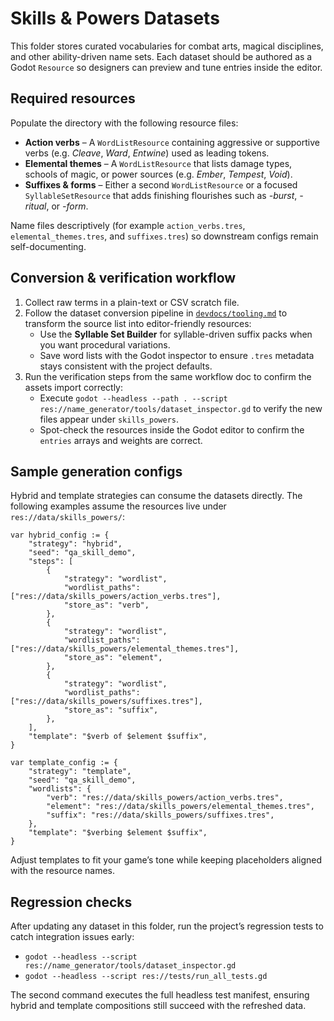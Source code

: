 # Skills & Powers Datasets

This folder stores curated vocabularies for combat arts, magical disciplines, and other ability-driven name sets. Each dataset should be authored as a Godot `Resource` so designers can preview and tune entries inside the editor.

## Required resources

Populate the directory with the following resource files:

- **Action verbs** – A `WordListResource` containing aggressive or supportive verbs (e.g. *Cleave*, *Ward*, *Entwine*) used as leading tokens.
- **Elemental themes** – A `WordListResource` that lists damage types, schools of magic, or power sources (e.g. *Ember*, *Tempest*, *Void*).
- **Suffixes & forms** – Either a second `WordListResource` or a focused `SyllableSetResource` that adds finishing flourishes such as *-burst*, *-ritual*, or *-form*.

Name files descriptively (for example `action_verbs.tres`, `elemental_themes.tres`, and `suffixes.tres`) so downstream configs remain self-documenting.

## Conversion & verification workflow

1. Collect raw terms in a plain-text or CSV scratch file.
2. Follow the dataset conversion pipeline in [`devdocs/tooling.md`](../../devdocs/tooling.md) to transform the source list into editor-friendly resources:
   - Use the **Syllable Set Builder** for syllable-driven suffix packs when you want procedural variations.
   - Save word lists with the Godot inspector to ensure `.tres` metadata stays consistent with the project defaults.
3. Run the verification steps from the same workflow doc to confirm the assets import correctly:
   - Execute `godot --headless --path . --script res://name_generator/tools/dataset_inspector.gd` to verify the new files appear under `skills_powers`.
   - Spot-check the resources inside the Godot editor to confirm the `entries` arrays and weights are correct.

## Sample generation configs

Hybrid and template strategies can consume the datasets directly. The following examples assume the resources live under `res://data/skills_powers/`:

```gdscript
var hybrid_config := {
    "strategy": "hybrid",
    "seed": "qa_skill_demo",
    "steps": [
        {
            "strategy": "wordlist",
            "wordlist_paths": ["res://data/skills_powers/action_verbs.tres"],
            "store_as": "verb",
        },
        {
            "strategy": "wordlist",
            "wordlist_paths": ["res://data/skills_powers/elemental_themes.tres"],
            "store_as": "element",
        },
        {
            "strategy": "wordlist",
            "wordlist_paths": ["res://data/skills_powers/suffixes.tres"],
            "store_as": "suffix",
        },
    ],
    "template": "$verb of $element $suffix",
}
```

```gdscript
var template_config := {
    "strategy": "template",
    "seed": "qa_skill_demo",
    "wordlists": {
        "verb": "res://data/skills_powers/action_verbs.tres",
        "element": "res://data/skills_powers/elemental_themes.tres",
        "suffix": "res://data/skills_powers/suffixes.tres",
    },
    "template": "$verbing $element $suffix",
}
```

Adjust templates to fit your game’s tone while keeping placeholders aligned with the resource names.

## Regression checks

After updating any dataset in this folder, run the project’s regression tests to catch integration issues early:

- `godot --headless --script res://name_generator/tools/dataset_inspector.gd`
- `godot --headless --script res://tests/run_all_tests.gd`

The second command executes the full headless test manifest, ensuring hybrid and template compositions still succeed with the refreshed data.
